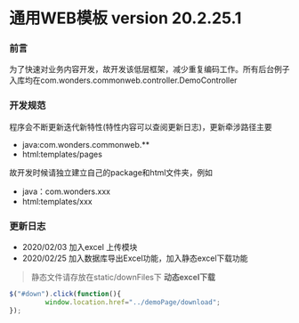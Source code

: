 # 通用WEB模板 version 20.2.25.1

### 前言
为了快速对业务内容开发，故开发该低层框架，减少重复编码工作。所有后台例子入库均在com.wonders.commonweb.controller.DemoController

### 开发规范
程序会不断更新迭代新特性(特性内容可以查阅更新日志)，更新牵涉路径主要
- java:com.wonders.commonweb.**
- html:templates/pages

故开发时候请独立建立自己的package和html文件夹，例如
- java：com.wonders.xxx
- html:templates/xxx

### 更新日志
- 2020/02/03    加入excel 上传模块
- 2020/02/25    加入数据库导出Excel功能，加入静态excel下载功能
>静态文件请存放在static/downFiles下
**动态excel下载**
```js
$("#down").click(function(){
         window.location.href="../demoPage/download";
});
```
